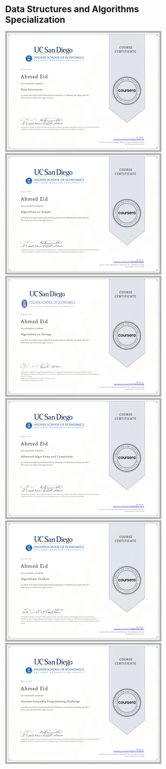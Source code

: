 # Data Structures and Algorithms Specialization
![](1.png)![](2.png)![](3.png)![](4.png)![](5.png)![](6.png)
